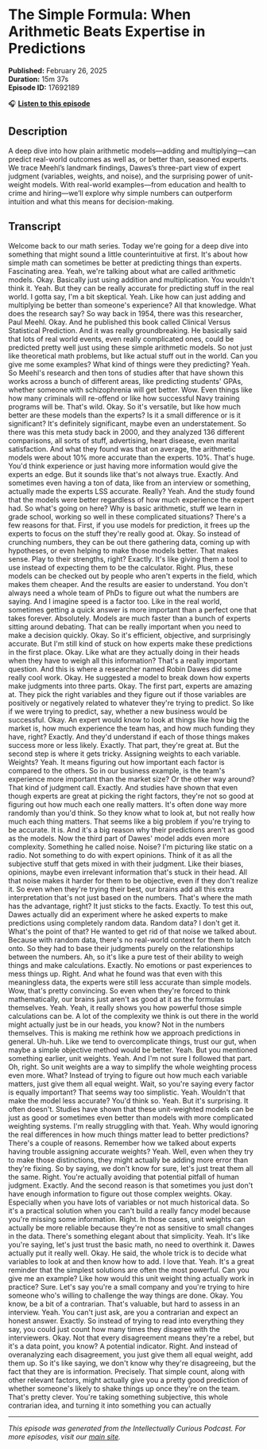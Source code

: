 # The Simple Formula: When Arithmetic Beats Expertise in Predictions

**Published:** February 26, 2025  
**Duration:** 15m 37s  
**Episode ID:** 17692189

🎧 **[Listen to this episode](https://intellectuallycurious.buzzsprout.com/2529712/episodes/17692189-the-simple-formula-when-arithmetic-beats-expertise-in-predictions)**

## Description

A deep dive into how plain arithmetic models—adding and multiplying—can predict real-world outcomes as well as, or better than, seasoned experts. We trace Meehl’s landmark findings, Dawes’s three-part view of expert judgment (variables, weights, and noise), and the surprising power of unit-weight models. With real-world examples—from education and health to crime and hiring—we’ll explore why simple numbers can outperform intuition and what this means for decision-making.

## Transcript

Welcome back to our math series. Today we're going for a deep dive into something that might sound a little counterintuitive at first. It's about how simple math can sometimes be better at predicting things than experts. Fascinating area. Yeah, we're talking about what are called arithmetic models. Okay. Basically just using addition and multiplication. You wouldn't think it. Yeah. But they can be really accurate for predicting stuff in the real world. I gotta say, I'm a bit skeptical. Yeah. Like how can just adding and multiplying be better than someone's experience? All that knowledge. What does the research say? So way back in 1954, there was this researcher, Paul Meehl. Okay. And he published this book called Clinical Versus Statistical Prediction. And it was really groundbreaking. He basically said that lots of real world events, even really complicated ones, could be predicted pretty well just using these simple arithmetic models. So not just like theoretical math problems, but like actual stuff out in the world. Can you give me some examples? What kind of things were they predicting? Yeah. So Meehl's research and then tons of studies after that have shown this works across a bunch of different areas, like predicting students' GPAs, whether someone with schizophrenia will get better. Wow. Even things like how many criminals will re-offend or like how successful Navy training programs will be. That's wild. Okay. So it's versatile, but like how much better are these models than the experts? Is it a small difference or is it significant? It's definitely significant, maybe even an understatement. So there was this meta study back in 2000, and they analyzed 136 different comparisons, all sorts of stuff, advertising, heart disease, even marital satisfaction. And what they found was that on average, the arithmetic models were about 10% more accurate than the experts. 10%. That's huge. You'd think experience or just having more information would give the experts an edge. But it sounds like that's not always true. Exactly. And sometimes even having a ton of data, like from an interview or something, actually made the experts LSS accurate. Really? Yeah. And the study found that the models were better regardless of how much experience the expert had. So what's going on here? Why is basic arithmetic, stuff we learn in grade school, working so well in these complicated situations? There's a few reasons for that. First, if you use models for prediction, it frees up the experts to focus on the stuff they're really good at. Okay. So instead of crunching numbers, they can be out there gathering data, coming up with hypotheses, or even helping to make those models better. That makes sense. Play to their strengths, right? Exactly. It's like giving them a tool to use instead of expecting them to be the calculator. Right. Plus, these models can be checked out by people who aren't experts in the field, which makes them cheaper. And the results are easier to understand. You don't always need a whole team of PhDs to figure out what the numbers are saying. And I imagine speed is a factor too. Like in the real world, sometimes getting a quick answer is more important than a perfect one that takes forever. Absolutely. Models are much faster than a bunch of experts sitting around debating. That can be really important when you need to make a decision quickly. Okay. So it's efficient, objective, and surprisingly accurate. But I'm still kind of stuck on how experts make these predictions in the first place. Okay. Like what are they actually doing in their heads when they have to weigh all this information? That's a really important question. And this is where a researcher named Robin Dawes did some really cool work. Okay. He suggested a model to break down how experts make judgments into three parts. Okay. The first part, experts are amazing at. They pick the right variables and they figure out if those variables are positively or negatively related to whatever they're trying to predict. So like if we were trying to predict, say, whether a new business would be successful. Okay. An expert would know to look at things like how big the market is, how much experience the team has, and how much funding they have, right? Exactly. And they'd understand if each of those things makes success more or less likely. Exactly. That part, they're great at. But the second step is where it gets tricky. Assigning weights to each variable. Weights? Yeah. It means figuring out how important each factor is compared to the others. So in our business example, is the team's experience more important than the market size? Or the other way around? That kind of judgment call. Exactly. And studies have shown that even though experts are great at picking the right factors, they're not so good at figuring out how much each one really matters. It's often done way more randomly than you'd think. So they know what to look at, but not really how much each thing matters. That seems like a big problem if you're trying to be accurate. It is. And it's a big reason why their predictions aren't as good as the models. Now the third part of Dawes' model adds even more complexity. Something he called noise. Noise? I'm picturing like static on a radio. Not something to do with expert opinions. Think of it as all the subjective stuff that gets mixed in with their judgment. Like their biases, opinions, maybe even irrelevant information that's stuck in their head. All that noise makes it harder for them to be objective, even if they don't realize it. So even when they're trying their best, our brains add all this extra interpretation that's not just based on the numbers. That's where the math has the advantage, right? It just sticks to the facts. Exactly. To test this out, Dawes actually did an experiment where he asked experts to make predictions using completely random data. Random data? I don't get it. What's the point of that? He wanted to get rid of that noise we talked about. Because with random data, there's no real-world context for them to latch onto. So they had to base their judgments purely on the relationships between the numbers. Ah, so it's like a pure test of their ability to weigh things and make calculations. Exactly. No emotions or past experiences to mess things up. Right. And what he found was that even with this meaningless data, the experts were still less accurate than simple models. Wow, that's pretty convincing. So even when they're forced to think mathematically, our brains just aren't as good at it as the formulas themselves. Yeah. Yeah, it really shows you how powerful those simple calculations can be. A lot of the complexity we think is out there in the world might actually just be in our heads, you know? Not in the numbers themselves. This is making me rethink how we approach predictions in general. Uh-huh. Like we tend to overcomplicate things, trust our gut, when maybe a simple objective method would be better. Yeah. But you mentioned something earlier, unit weights. Yeah. And I'm not sure I followed that part. Oh, right. So unit weights are a way to simplify the whole weighting process even more. What? Instead of trying to figure out how much each variable matters, just give them all equal weight. Wait, so you're saying every factor is equally important? That seems way too simplistic. Yeah. Wouldn't that make the model less accurate? You'd think so. Yeah. But it's surprising. It often doesn't. Studies have shown that these unit-weighted models can be just as good or sometimes even better than models with more complicated weighting systems. I'm really struggling with that. Yeah. Why would ignoring the real differences in how much things matter lead to better predictions? There's a couple of reasons. Remember how we talked about experts having trouble assigning accurate weights? Yeah. Well, even when they try to make those distinctions, they might actually be adding more error than they're fixing. So by saying, we don't know for sure, let's just treat them all the same. Right. You're actually avoiding that potential pitfall of human judgment. Exactly. And the second reason is that sometimes you just don't have enough information to figure out those complex weights. Okay. Especially when you have lots of variables or not much historical data. So it's a practical solution when you can't build a really fancy model because you're missing some information. Right. In those cases, unit weights can actually be more reliable because they're not as sensitive to small changes in the data. There's something elegant about that simplicity. Yeah. It's like you're saying, let's just trust the basic math, no need to overthink it. Dawes actually put it really well. Okay. He said, the whole trick is to decide what variables to look at and then know how to add. I love that. Yeah. It's a great reminder that the simplest solutions are often the most powerful. Can you give me an example? Like how would this unit weight thing actually work in practice? Sure. Let's say you're a small company and you're trying to hire someone who's willing to challenge the way things are done. Okay. You know, be a bit of a contrarian. That's valuable, but hard to assess in an interview. Yeah. You can't just ask, are you a contrarian and expect an honest answer. Exactly. So instead of trying to read into everything they say, you could just count how many times they disagree with the interviewers. Okay. Not that every disagreement means they're a rebel, but it's a data point, you know? A potential indicator. Right. And instead of overanalyzing each disagreement, you just give them all equal weight, add them up. So it's like saying, we don't know why they're disagreeing, but the fact that they are is information. Precisely. That simple count, along with other relevant factors, might actually give you a pretty good prediction of whether someone's likely to shake things up once they're on the team. That's pretty clever. You're taking something subjective, this whole contrarian idea, and turning it into something you can actually

---
*This episode was generated from the Intellectually Curious Podcast. For more episodes, visit our [main site](https://intellectuallycurious.buzzsprout.com).*
